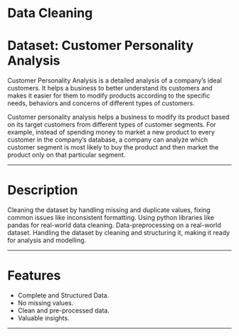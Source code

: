 # Data Cleaning 
# Dataset: Customer Personality Analysis
Customer Personality Analysis is a detailed analysis of a company’s ideal customers. It helps a business to better understand its customers and makes it easier for them to modify products according to the specific needs, behaviors and concerns of different types of customers.

Customer personality analysis helps a business to modify its product based on its target customers from different types of customer segments. For example, instead of spending money to market a new product to every customer in the company’s database, a company can analyze which customer segment is most likely to buy the product and then market the product only on that particular segment.

---

# Description
Cleaning the dataset by handling missing and duplicate values, fixing common issues like inconsistent formatting.
Using python libraries like pandas for real-world data cleaning.
Data-preprocessing on a real-world dataset.
Handling the dataset by cleaning and structuring it, making it ready for analysis and modelling.

---

# Features

- Complete and Structured Data.
- No missing values.
- Clean and pre-processed data.
- Valuable insights.

---
